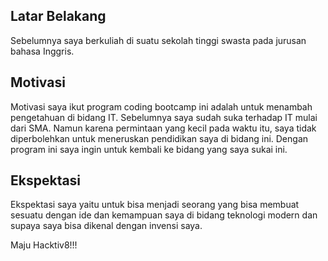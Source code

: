 [//]: # (Ceritakan sedikit tentang latar belakangmu seperti pendidikan terakhir atau pekerjaan sebelumnya)
## Latar Belakang
Sebelumnya saya berkuliah di suatu sekolah tinggi swasta pada jurusan bahasa Inggris.

[//]: # (Motivasi apa yang mendorongmu untuk ikut program coding bootcamp di Hacktiv8?)
## Motivasi
Motivasi saya ikut program coding bootcamp ini adalah untuk menambah pengetahuan di bidang IT. Sebelumnya saya sudah suka terhadap IT mulai dari SMA. Namun karena permintaan yang kecil pada waktu itu, saya tidak diperbolehkan untuk meneruskan pendidikan saya di bidang ini. Dengan program ini saya ingin untuk kembali ke bidang yang saya sukai ini.

[//]: # (Beri tahu kami, apa yang ingin kamu dapatkan di Hacktiv8 dan apa yang ingin kamu capai setelah lulus dari sini?)
## Ekspektasi
Ekspektasi saya yaitu untuk bisa menjadi seorang yang bisa membuat sesuatu dengan ide dan kemampuan saya di bidang teknologi modern dan supaya saya bisa dikenal dengan invensi saya.

[//]: # (Apakah ada hal lain yang ingin disampaikan? Bila ada, kamu bebas untuk menuliskannya)
Maju Hacktiv8!!!
  
